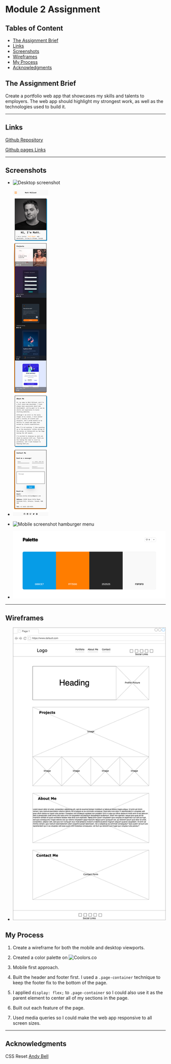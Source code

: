 # Module 2 Assignment

## Tables of Content

- [The Assignment Brief](#the-assignment-brief)
- [Links](#links)
- [Screenshots](#screenshots)
- [Wireframes](#wireframes)
- [My Process](#my-process)
- [Acknowledgments](#acknowledgments)

## The Assignment Brief

Create a portfolio web app that showcases my skills and talents to employers. The web app should highlight my strongest work, as well as the technologies used to build it.

---

## Links

[Github Repository](https://github.com/matthew-millard/module-02-assignment)

[Github pages Links](https://matthew-millard.github.io/module-02-assignment/)

---

## Screenshots

- ![Desktop screenshot](./Screenshots/desktop-screenshot-module-2-assignment.png)

- ![Mobile screenshot](./Screenshots/mobile-screenshot-module-2-assignment.png)

- ![Mobile screenshot hamburger menu](./Screenshotsmobile-screenshot-%20hamburger-menu-module-2-assignment.png)

- ![Colour Palette](./Screenshots/color-palette-module-2-assignment.png)

---

## Wireframes

- ![Desktop Wireframe](./wireframes/module-02-matt-millard.drawio.png)

## My Process

1. Create a wireframe for both the mobile and desktop viewports.

2. Created a color palette on ![Coolors.co](https://coolors.co/)

3. Mobile first approach.

4. Built the header and footer first. I used a `.page-container` technique to keep the footer fix to the bottom of the page.

5. I applied `display: flex;` to `.page-container` so I could also use it as the parent element to center all of my sections in the page.

6. Built out each feature of the page.

7. Used media queries so I could make the web app responsive to all screen sizes.

---

## Acknowledgments

CSS Reset
[Andy Bell](https://andy-bell.co.uk/a-modern-css-reset/)